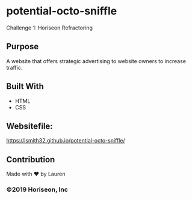# potential-octo-sniffle
Challenge 1: Horiseon Refractoring

## Purpose
A website that offers strategic advertising to website owners to increase traffic. 

## Built With
* HTML
* CSS

## Websitefile:
https://lsmith32.github.io/potential-octo-sniffle/

## Contribution
Made with ❤️ by Lauren

### ©️2019 Horiseon, Inc
